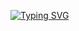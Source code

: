 [![Typing SVG](https://readme-typing-svg.demolab.com?font=Fira+Code&size=12&pause=1000&color=33FF33+&width=435&lines=Hi+there,+my+name+is+Guillermo+Villanueva+Benito.+You+can+visit+my+personal+website+at+https://guillermovillanuevabenito.com)](https://git.io/typing-svg)

